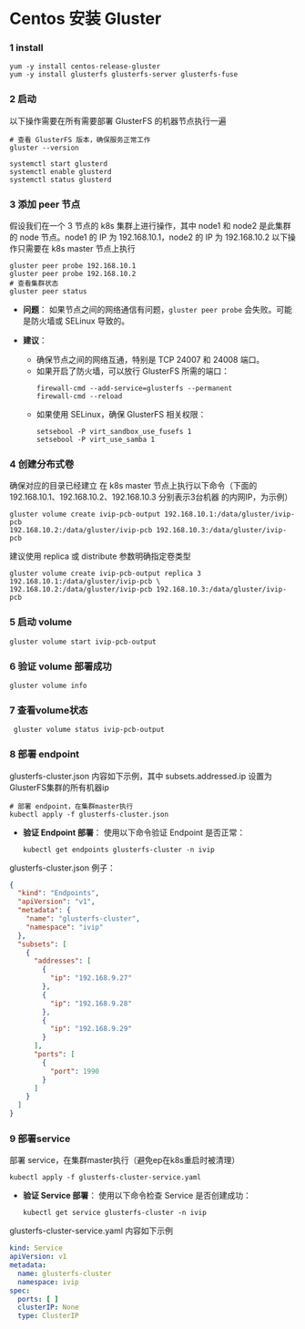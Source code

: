 # Centos 安装 Gluster

### 1 install

```shell
yum -y install centos-release-gluster
yum -y install glusterfs glusterfs-server glusterfs-fuse
```

### 2 启动

以下操作需要在所有需要部署 GlusterFS 的机器节点执行一遍

```shell
# 查看 GlusterFS 版本，确保服务正常工作
gluster --version

systemctl start glusterd
systemctl enable glusterd
systemctl status glusterd
```

### 3 添加 peer 节点

假设我们在一个 3 节点的 k8s 集群上进行操作，其中 node1 和 node2 是此集群的 node 节点。node1 的 IP 为 192.168.10.1，node2 的 IP 为 192.168.10.2 以下操作只需要在
k8s master 节点上执行

```shell
gluster peer probe 192.168.10.1
gluster peer probe 192.168.10.2
# 查看集群状态
gluster peer status
```

- **问题**： 如果节点之间的网络通信有问题，`gluster peer probe` 会失败。可能是防火墙或 SELinux 导致的。
- **建议**：

    - 确保节点之间的网络互通，特别是 TCP 24007 和 24008 端口。
    - 如果开启了防火墙，可以放行 GlusterFS 所需的端口：
      ```shell
      firewall-cmd --add-service=glusterfs --permanent
      firewall-cmd --reload
      ```
    - 如果使用 SELinux，确保 GlusterFS 相关权限：
      ```shell
      setsebool -P virt_sandbox_use_fusefs 1
      setsebool -P virt_use_samba 1
      ```

### 4 创建分布式卷

确保对应的目录已经建立 在 k8s master 节点上执行以下命令（下面的 192.168.10.1、192.168.10.2、192.168.10.3 分别表示3台机器 的内网IP，为示例）

```shell
gluster volume create ivip-pcb-output 192.168.10.1:/data/gluster/ivip-pcb
192.168.10.2:/data/gluster/ivip-pcb 192.168.10.3:/data/gluster/ivip-pcb
```

建议使用 replica 或 distribute 参数明确指定卷类型

```shell
gluster volume create ivip-pcb-output replica 3 192.168.10.1:/data/gluster/ivip-pcb \
192.168.10.2:/data/gluster/ivip-pcb 192.168.10.3:/data/gluster/ivip-pcb

```

### 5 启动 volume

```shell
gluster volume start ivip-pcb-output
```

### 6 验证 volume 部署成功

```shell
gluster volume info
```

### 7 查看volume状态

```shell
 gluster volume status ivip-pcb-output
```

### 8 部署 endpoint

glusterfs-cluster.json 内容如下示例，其中 subsets.addressed.ip 设置为GlusterFS集群的所有机器ip

```shell
# 部署 endpoint，在集群master执行
kubectl apply -f glusterfs-cluster.json 
```

- **验证 Endpoint 部署**： 使用以下命令验证 Endpoint 是否正常：
  ```shell
  kubectl get endpoints glusterfs-cluster -n ivip
  ```

glusterfs-cluster.json 例子：

```json
{
  "kind": "Endpoints",
  "apiVersion": "v1",
  "metadata": {
    "name": "glusterfs-cluster",
    "namespace": "ivip"
  },
  "subsets": [
    {
      "addresses": [
        {
          "ip": "192.168.9.27"
        },
        {
          "ip": "192.168.9.28"
        },
        {
          "ip": "192.168.9.29"
        }
      ],
      "ports": [
        {
          "port": 1990
        }
      ]
    }
  ]
}
```

### 9 部署service

部署 service，在集群master执行（避免ep在k8s重启时被清理）

```shell
kubectl apply -f glusterfs-cluster-service.yaml
```

- **验证 Service 部署**： 使用以下命令检查 Service 是否创建成功：
  ```shell
  kubectl get service glusterfs-cluster -n ivip
  ```

glusterfs-cluster-service.yaml 内容如下示例

```yaml
kind: Service
apiVersion: v1
metadata:
  name: glusterfs-cluster
  namespace: ivip
spec:
  ports: [ ]
  clusterIP: None
  type: ClusterIP

```
